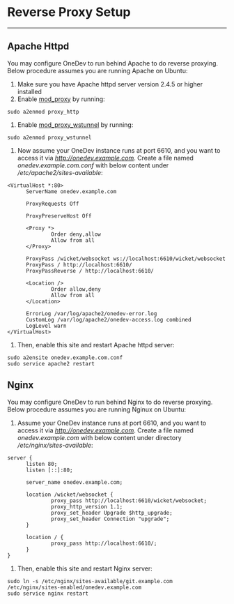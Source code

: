 # Reverse Proxy Setup
----------

## Apache Httpd

You may configure OneDev to run behind Apache to do reverse proxying. Below procedure assumes you are running Apache on Ubuntu:

1. Make sure you have Apache httpd server version 2.4.5 or higher installed
1. Enable [mod_proxy](http://httpd.apache.org/docs/2.4/mod/mod_proxy.html) by running:
  ```
  sudo a2enmod proxy_http
  ```
1. Enable [mod_proxy_wstunnel](http://httpd.apache.org/docs/2.4/mod/mod_proxy_wstunnel.html) by running:
  ```
  sudo a2enmod proxy_wstunnel
  ```
1. Now assume your OneDev instance runs at port 6610, and you want to access it via _http://onedev.example.com_. Create a file named _onedev.example.com.conf_ with below content under _/etc/apache2/sites-available_:
  ```
<VirtualHost *:80>
        ServerName onedev.example.com

        ProxyRequests Off

        ProxyPreserveHost Off

        <Proxy *>
                Order deny,allow
                Allow from all
        </Proxy>

        ProxyPass /wicket/websocket ws://localhost:6610/wicket/websocket
        ProxyPass / http://localhost:6610/
        ProxyPassReverse / http://localhost:6610/

        <Location />
                Order allow,deny
                Allow from all
        </Location>

        ErrorLog /var/log/apache2/onedev-error.log
        CustomLog /var/log/apache2/onedev-access.log combined
        LogLevel warn
</VirtualHost>
  ```
1. Then, enable this site and restart Apache httpd server:
  ```
sudo a2ensite onedev.example.com.conf
sudo service apache2 restart
```

## Nginx

You may configure OneDev to run behind Nginx to do reverse proxying. Below procedure assumes you are running Nginux on Ubuntu:

1. Assume your OneDev instance runs at port 6610, and you want to access it via _http://onedev.example.com_. Create a file named _onedev.example.com_ with below content under directory _/etc/nginx/sites-available_:
  ```
server {
        listen 80;
        listen [::]:80;

        server_name onedev.example.com;

        location /wicket/websocket {
                proxy_pass http://localhost:6610/wicket/websocket;
                proxy_http_version 1.1;
                proxy_set_header Upgrade $http_upgrade;
                proxy_set_header Connection "upgrade";
        }

        location / {
                proxy_pass http://localhost:6610/;
        }
}
```

1. Then, enable this site and restart Nginx server:
  ```
sudo ln -s /etc/nginx/sites-available/git.example.com /etc/nginx/sites-enabled/onedev.example.com
sudo service nginx restart
```